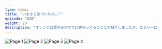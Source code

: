 ```yaml
---
type: comic
title: "いまさら気づいたの…？"
episode: "028"
weight: 28
description: "オレンジは夏休みがすでに終わってることに大騒ぎしましたが、エミリーに指摘されて… 😭"
---
```


![Page 1](name-1.jpg)
![Page 2](name-2.jpg)
![Page 3](name-3.jpg)
![Page 4](name-4.jpg)
